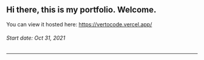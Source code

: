 ## Hi there, this is my portfolio. Welcome.

You can view it hosted here: https://vertocode.vercel.app/

###### Start date: Oct 31, 2021

---

